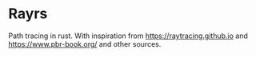 # Rayrs

Path tracing in rust. With inspiration from https://raytracing.github.io and 
https://www.pbr-book.org/ and other sources.

